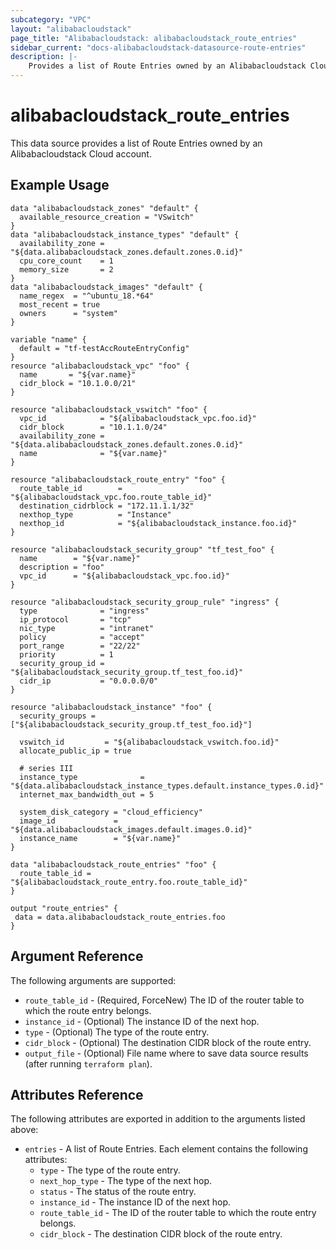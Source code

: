 ```yaml
---
subcategory: "VPC"
layout: "alibabacloudstack"
page_title: "Alibabacloudstack: alibabacloudstack_route_entries"
sidebar_current: "docs-alibabacloudstack-datasource-route-entries"
description: |-
    Provides a list of Route Entries owned by an Alibabacloudstack Cloud account.
---
```


# alibabacloudstack\_route\_entries

This data source provides a list of Route Entries owned by an Alibabacloudstack Cloud account.


## Example Usage

```
data "alibabacloudstack_zones" "default" {
  available_resource_creation = "VSwitch"
}
data "alibabacloudstack_instance_types" "default" {
  availability_zone = "${data.alibabacloudstack_zones.default.zones.0.id}"
  cpu_core_count    = 1
  memory_size       = 2
}
data "alibabacloudstack_images" "default" {
  name_regex  = "^ubuntu_18.*64"
  most_recent = true
  owners      = "system"
}

variable "name" {
  default = "tf-testAccRouteEntryConfig"
}
resource "alibabacloudstack_vpc" "foo" {
  name       = "${var.name}"
  cidr_block = "10.1.0.0/21"
}

resource "alibabacloudstack_vswitch" "foo" {
  vpc_id            = "${alibabacloudstack_vpc.foo.id}"
  cidr_block        = "10.1.1.0/24"
  availability_zone = "${data.alibabacloudstack_zones.default.zones.0.id}"
  name              = "${var.name}"
}

resource "alibabacloudstack_route_entry" "foo" {
  route_table_id        = "${alibabacloudstack_vpc.foo.route_table_id}"
  destination_cidrblock = "172.11.1.1/32"
  nexthop_type          = "Instance"
  nexthop_id            = "${alibabacloudstack_instance.foo.id}"
}

resource "alibabacloudstack_security_group" "tf_test_foo" {
  name        = "${var.name}"
  description = "foo"
  vpc_id      = "${alibabacloudstack_vpc.foo.id}"
}

resource "alibabacloudstack_security_group_rule" "ingress" {
  type              = "ingress"
  ip_protocol       = "tcp"
  nic_type          = "intranet"
  policy            = "accept"
  port_range        = "22/22"
  priority          = 1
  security_group_id = "${alibabacloudstack_security_group.tf_test_foo.id}"
  cidr_ip           = "0.0.0.0/0"
}

resource "alibabacloudstack_instance" "foo" {
  security_groups = ["${alibabacloudstack_security_group.tf_test_foo.id}"]

  vswitch_id         = "${alibabacloudstack_vswitch.foo.id}"
  allocate_public_ip = true

  # series III
  instance_type              = "${data.alibabacloudstack_instance_types.default.instance_types.0.id}"
  internet_max_bandwidth_out = 5

  system_disk_category = "cloud_efficiency"
  image_id             = "${data.alibabacloudstack_images.default.images.0.id}"
  instance_name        = "${var.name}"
}

data "alibabacloudstack_route_entries" "foo" {
  route_table_id = "${alibabacloudstack_route_entry.foo.route_table_id}"
}

output "route_entries" {
 data = data.alibabacloudstack_route_entries.foo
}

```

## Argument Reference

The following arguments are supported:

* `route_table_id` - (Required, ForceNew) The ID of the router table to which the route entry belongs.
* `instance_id` - (Optional) The instance ID of the next hop.
* `type` - (Optional) The type of the route entry.
* `cidr_block` - (Optional) The destination CIDR block of the route entry.
* `output_file` - (Optional) File name where to save data source results (after running `terraform plan`).

## Attributes Reference

The following attributes are exported in addition to the arguments listed above:

* `entries` - A list of Route Entries. Each element contains the following attributes:
  * `type` - The type of the route entry.
  * `next_hop_type` - The type of the next hop.
  * `status` - The status of the route entry.
  * `instance_id` - The instance ID of the next hop.
  * `route_table_id` - The ID of the router table to which the route entry belongs.
  * `cidr_block` - The destination CIDR block of the route entry.

